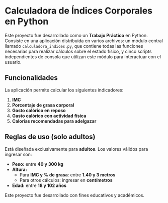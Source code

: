 # Calculadora de Índices Corporales en Python

Este proyecto fue desarrollado como un **Trabajo Práctico** en Python. Consiste en una aplicación distribuida en varios archivos: un módulo central llamado `calculadora_indices.py`, que contiene todas las funciones necesarias para realizar cálculos sobre el estado físico, y cinco scripts independientes de consola que utilizan este módulo para interactuar con el usuario.

## Funcionalidades

La aplicación permite calcular los siguientes indicadores:

1. **IMC**
2. **Porcentaje de grasa corporal**
3. **Gasto calórico en reposo**
4. **Gasto calórico con actividad física**
5. **Calorías recomendadas para adelgazar**

## Reglas de uso (solo adultos)

Está diseñada exclusivamente para **adultos**. Los valores válidos para ingresar son:

- **Peso:** entre **40 y 300 kg**
- **Altura:**
  - Para **IMC y % de grasa**: entre **1.40 y 3 metros**
  - Para otros cálculos: ingresar en **centímetros**
- **Edad:** entre **18 y 102 años**

Este proyecto fue desarrollado con fines educativos y académicos.
